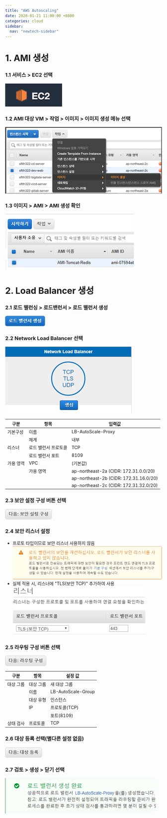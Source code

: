 ```yaml
---
title: "AWS Autoscaling"
date: 2020-01-21 11:00:00 +0800
categories: cloud
sidebar:
  nav: "newtech-sidebar"
---
```

# 1. AMI 생성
### 1.1 서비스 > EC2 선택
![EC2](/assets/images/autoscaling001.png)
### 1.2 AMI 대상 VM > 작업 > 이미지 > 이미지 생성 메뉴 선택
![Menu](/assets/images/autoscaling002.png)
### 1.3 이미지 > AMI > AMI 생성 확인
![Menu](/assets/images/autoscaling003.png)
# 2. Load Balancer 생성
### 2.1 로드 밸런싱 > 로드밴런서 > 로드 밸런서 생성
![Menu](/assets/images/autoscaling004.png)
### 2.2 Network Load Balancer 선택
![Menu](/assets/images/autoscaling005.png)

| 구분      | 항목                 | 입력값                                 |
| --------- | -------------------- | -------------------------------------- |
| 기본구성  | 이름                 | LB-AutoScale-Proxy                     |
|           | 체계                 | 내부                                   |
| 리스너    | 로드 밸런서 프로토콜 | TCP                                    |
|           | 로드 밸런서 포트     | 8109                                   |
| 가용 영역 | VPC                  | (기본값)                               |
|           | 가용 영역            | ap-northeast-2a (CIDR: 172.31.0.0/20)  |
|           |                      | ap-northeast-2b (CIDR: 172.31.16.0/20) |
|           |                      | ap-northeast-2c (CIDR: 172.31.32.0/20) |

### 2.3 보안 설정 구성 버튼 선택
![Menu](/assets/images/autoscaling006.png)
### 2.4 보안 리스너 설정
 - 프로토 타입이므로 보안 리스너 사용하지 않음
 ![Menu](/assets/images/autoscaling007.png)
 - 실제 적용 시, 리스너에 "TLS(보안 TCP)" 추가하여 사용
 ![Menu](/assets/images/autoscaling008.png)
### 2.5 라우팅 구성 버튼 선택
![Menu](/assets/images/autoscaling009.png)

| 구분      | 항목      | 설정 값            |
| --------- | --------- | ------------------ |
| 대상 그룹 | 대상 그룹 | 새 대상 그룹       |
|           | 이름      | LB-AutoScale-Group |
|           | 대상 유형 | 인스턴스           |
|           | IP        | 프로토콜(TCP)      |
|           |           | 포트(8109)         |
| 상태 검사 | 프로토콜  | TCP                |

### 2.6 대상 등록 선택(별다른 설정 없음)
![Menu](/assets/images/autoscaling010.png)
### 2.7 검토 > 생성 > 닫기 선택
![Menu](/assets/images/autoscaling011.png)